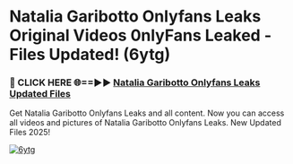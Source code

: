 # Natalia Garibotto Onlyfans Leaks Original Videos 0nlyFans Leaked - Files Updated! (6ytg)

<h3>🔴 CLICK HERE 🌐==►► <a href="https://tinyurl.com/4seja8ks" rel="nofollow">Natalia Garibotto Onlyfans Leaks Updated Files</a></h3>

Get Natalia Garibotto Onlyfans Leaks and all content. Now you can access all videos and pictures of Natalia Garibotto Onlyfans Leaks. New Updated Files 2025!

[![6ytg](https://i.imgur.com/EWjZXRe.gif)](https://tinyurl.com/4seja8ks)
